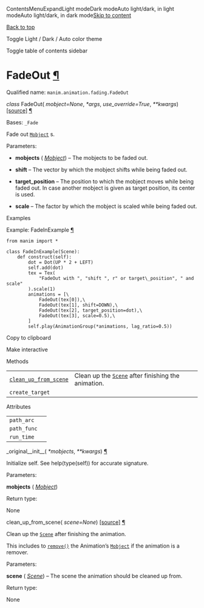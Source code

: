 ContentsMenuExpandLight modeDark modeAuto light/dark, in light modeAuto light/dark, in dark mode[Skip to content](https://docs.manim.community/en/stable/reference/manim.animation.fading.FadeOut.html#furo-main-content)

[Back to top](https://docs.manim.community/en/stable/reference/manim.animation.fading.FadeOut.html#)

Toggle Light / Dark / Auto color theme

Toggle table of contents sidebar

# FadeOut [¶](https://docs.manim.community/en/stable/reference/manim.animation.fading.FadeOut.html\#fadeout "Link to this heading")

Qualified name: `manim.animation.fading.FadeOut`

_class_ FadeOut( _mobject=None_, _\*args_, _use\_override=True_, _\*\*kwargs_) [\[source\]](https://docs.manim.community/en/stable/_modules/manim/animation/fading.html#FadeOut) [¶](https://docs.manim.community/en/stable/reference/manim.animation.fading.FadeOut.html#manim.animation.fading.FadeOut "Link to this definition")

Bases: `_Fade`

Fade out [`Mobject`](https://docs.manim.community/en/stable/reference/manim.mobject.mobject.Mobject.html#manim.mobject.mobject.Mobject "manim.mobject.mobject.Mobject") s.

Parameters:

- **mobjects** ( [_Mobject_](https://docs.manim.community/en/stable/reference/manim.mobject.mobject.Mobject.html#manim.mobject.mobject.Mobject "manim.mobject.mobject.Mobject")) – The mobjects to be faded out.

- **shift** – The vector by which the mobject shifts while being faded out.

- **target\_position** – The position to which the mobject moves while being faded out. In case another
mobject is given as target position, its center is used.

- **scale** – The factor by which the mobject is scaled while being faded out.


Examples

Example: FadeInExample [¶](https://docs.manim.community/en/stable/reference/manim.animation.fading.FadeOut.html#fadeinexample)

```
from manim import *

class FadeInExample(Scene):
    def construct(self):
        dot = Dot(UP * 2 + LEFT)
        self.add(dot)
        tex = Tex(
            "FadeOut with ", "shift ", r" or target\_position", " and scale"
        ).scale(1)
        animations = [\
            FadeOut(tex[0]),\
            FadeOut(tex[1], shift=DOWN),\
            FadeOut(tex[2], target_position=dot),\
            FadeOut(tex[3], scale=0.5),\
        ]
        self.play(AnimationGroup(*animations, lag_ratio=0.5))

```

Copy to clipboard

Make interactive

Methods

|     |     |
| --- | --- |
| [`clean_up_from_scene`](https://docs.manim.community/en/stable/reference/manim.animation.fading.FadeOut.html#manim.animation.fading.FadeOut.clean_up_from_scene "manim.animation.fading.FadeOut.clean_up_from_scene") | Clean up the [`Scene`](https://docs.manim.community/en/stable/reference/manim.scene.scene.Scene.html#manim.scene.scene.Scene "manim.scene.scene.Scene") after finishing the animation. |
| `create_target` |  |

Attributes

|     |     |
| --- | --- |
| `path_arc` |  |
| `path_func` |  |
| `run_time` |  |

\_original\_\_init\_\_( _\*mobjects_, _\*\*kwargs_) [¶](https://docs.manim.community/en/stable/reference/manim.animation.fading.FadeOut.html#manim.animation.fading.FadeOut._original__init__ "Link to this definition")

Initialize self. See help(type(self)) for accurate signature.

Parameters:

**mobjects** ( [_Mobject_](https://docs.manim.community/en/stable/reference/manim.mobject.mobject.Mobject.html#manim.mobject.mobject.Mobject "manim.mobject.mobject.Mobject"))

Return type:

None

clean\_up\_from\_scene( _scene=None_) [\[source\]](https://docs.manim.community/en/stable/_modules/manim/animation/fading.html#FadeOut.clean_up_from_scene) [¶](https://docs.manim.community/en/stable/reference/manim.animation.fading.FadeOut.html#manim.animation.fading.FadeOut.clean_up_from_scene "Link to this definition")

Clean up the [`Scene`](https://docs.manim.community/en/stable/reference/manim.scene.scene.Scene.html#manim.scene.scene.Scene "manim.scene.scene.Scene") after finishing the animation.

This includes to [`remove()`](https://docs.manim.community/en/stable/reference/manim.scene.scene.Scene.html#manim.scene.scene.Scene.remove "manim.scene.scene.Scene.remove") the Animation’s
[`Mobject`](https://docs.manim.community/en/stable/reference/manim.mobject.mobject.Mobject.html#manim.mobject.mobject.Mobject "manim.mobject.mobject.Mobject") if the animation is a remover.

Parameters:

**scene** ( [_Scene_](https://docs.manim.community/en/stable/reference/manim.scene.scene.Scene.html#manim.scene.scene.Scene "manim.scene.scene.Scene")) – The scene the animation should be cleaned up from.

Return type:

None